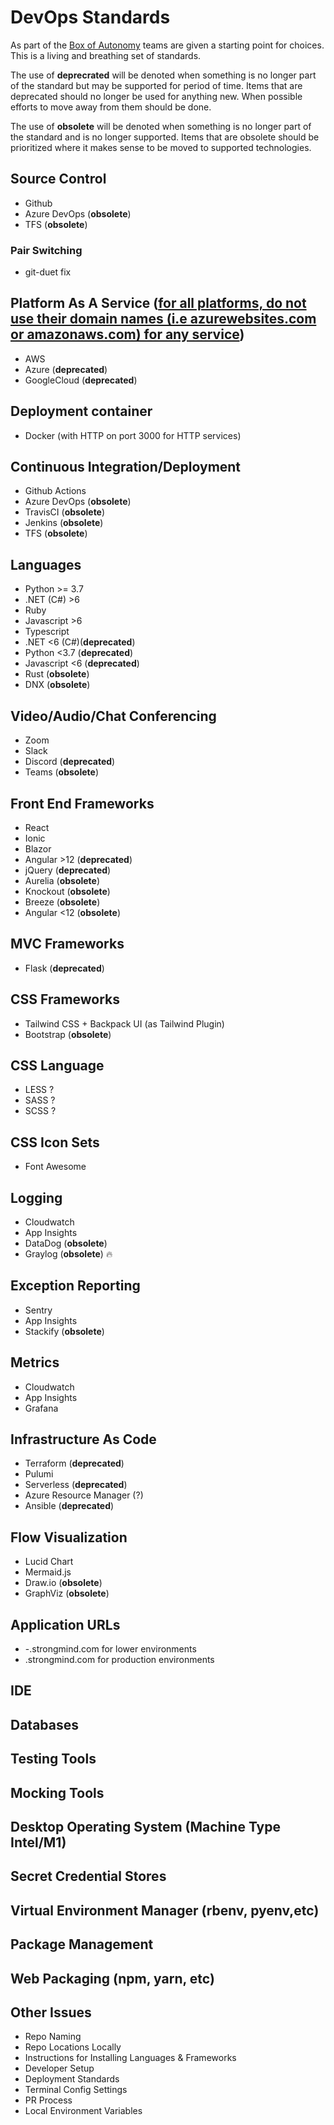 # DevOps Standards

As part of the [Box of Autonomy]() teams are given a starting point for choices.  This is a living and breathing set of standards.

The use of **deprecrated** will be denoted when something is no longer part of the standard but may be supported for period of time.  Items that are deprecated should no longer be used for anything new.  When possible efforts to move away from them should be done.

The use of **obsolete** will be denoted when something is no longer part of the standard and is no longer supported.  Items that are obsolete should be prioritized where it makes sense to be moved to supported technologies.

## Source Control
- Github
- Azure DevOps (**obsolete**)
- TFS (**obsolete**)

### Pair Switching
- git-duet fix


## Platform As A Service ([for all platforms, do not use their domain names (i.e azurewebsites.com or amazonaws.com) for any service](https://flipswitch.slack.com/archives/C02GC9LSTFT/p1670519806699359))
- AWS
- Azure (**deprecated**)
- GoogleCloud (**deprecated**)

## Deployment container
- Docker (with HTTP on port 3000 for HTTP services)

## Continuous Integration/Deployment
- Github Actions
- Azure DevOps (**obsolete**)
- TravisCI (**obsolete**)
- Jenkins (**obsolete**)
- TFS (**obsolete**)

## Languages
- Python >= 3.7
- .NET (C#) >6
- Ruby
- Javascript >6
- Typescript
- .NET <6 (C#)(**deprecated**)
- Python <3.7 (**deprecated**)
- Javascript <6 (**deprecated**)
- Rust (**obsolete**)
- DNX (**obsolete**)

## Video/Audio/Chat Conferencing
- Zoom
- Slack
- Discord (**deprecated**)
- Teams (**obsolete**)


## Front End Frameworks
- React
- Ionic
- Blazor
- Angular >12 (**deprecated**)
- jQuery (**deprecated**)
- Aurelia (**obsolete**)
- Knockout (**obsolete**)
- Breeze (**obsolete**)
- Angular <12 (**obsolete**)

## MVC Frameworks
- Flask (**deprecated**)

## CSS Frameworks
- Tailwind CSS + Backpack UI (as Tailwind Plugin)
- Bootstrap (**obsolete**)

## CSS Language
- LESS ?
- SASS ?
- SCSS ?

## CSS Icon Sets
- Font Awesome

## Logging
- Cloudwatch
- App Insights
- DataDog (**obsolete**)
- Graylog (**obsolete**) :fire:

## Exception Reporting
- Sentry
- App Insights
- Stackify (**obsolete**)

## Metrics
- Cloudwatch
- App Insights
- Grafana

## Infrastructure As Code
- Terraform (**deprecated**)
- Pulumi
- Serverless (**deprecated**)
- Azure Resource Manager (?)
- Ansible (**deprecated**)

## Flow Visualization
- Lucid Chart
- Mermaid.js
- Draw.io (**obsolete**)
- GraphViz (**obsolete**)

## Application URLs
- <environment>-<app-name>.strongmind.com for lower environments
- <app-name>.strongmind.com for production environments

## IDE

## Databases

## Testing Tools

## Mocking Tools

## Desktop Operating System (Machine Type Intel/M1)

## Secret Credential Stores

## Virtual Environment Manager (rbenv, pyenv,etc)

## Package Management

## Web Packaging (npm, yarn, etc)

## Other Issues
* Repo Naming
* Repo Locations Locally
* Instructions for Installing Languages & Frameworks
* Developer Setup
* Deployment Standards
* Terminal Config Settings
* PR Process
* Local Environment Variables

